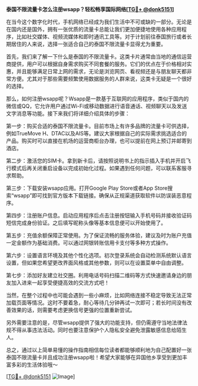 **泰国不限流量卡怎么注册wsapp？轻松畅享国际网络[[TG💪+ @donk5151](https://t.me/s/donk5151)]**

在当今这个数字化时代，手机网络已经成为我们生活中不可或缺的一部分。无论是在国内还是国外，拥有一张优质的流量卡总能让我们更加便捷地使用各种应用程序，比如社交媒体、视频流媒体和即时通讯工具等。对于计划前往泰国旅行或者长期居住的人来说，选择一张适合自己的泰国不限流量卡显得尤为重要。

首先，我们来了解一下什么是泰国的不限流量卡。这类卡片通常由当地的通信运营商提供，用户可以根据自身需求购买不同套餐的服务。它们的优点在于价格相对实惠，并且能够满足日常上网的需求，无论是浏览网页、看视频还是与朋友聊天都非常方便。尤其对于那些需要频繁使用数据服务的人群来说，这类卡无疑是一个很好的选择。

那么，如何注册wsapp呢？Wsapp是一款基于互联网的应用程序，类似于国内的微信或QQ，它允许用户通过Wi-Fi或移动数据进行语音通话、视频聊天以及发送文字消息等功能。接下来我们将详细介绍具体的步骤：

第一步：购买合适的泰国不限流量卡。目前市场上有许多品牌的流量卡可供选择，例如TrueMove H、DTAC以及AIS等。建议大家根据自己的实际需求挑选适合的产品。购买时可以直接在机场的运营商柜台办理，也可以提前在网上预订并邮寄到酒店。

第二步：激活您的SIM卡。拿到新卡后，请按照说明书上的指示插入手机并开启飞行模式后再关闭重启设备以完成初始化过程。如果遇到任何问题，可以联系客服寻求帮助。

第三步：下载安装wsapp应用。打开Google Play Store或者App Store搜索“wsapp”即可找到官方版本下载链接。确保从正规渠道获取软件以防误装恶意程序。

第四步：注册账户信息。启动应用程序后点击注册按钮输入手机号码并接收验证码短信完成身份验证。之后填写昵称头像等基本信息便可以开始使用了。

第五步：充值余额保障正常使用。为了保证流畅的服务体验，建议及时为账户充值一定金额作为基础消费。可以通过网银转账信用卡支付等多种方式操作。

第六步：设置语言环境及其他个性化选项。初次登录系统会自动检测系统默认语言设置，但如果您希望更改界面风格或其他参数，则可以在设置菜单中自由调整。

第七步：添加好友建立社交圈。利用电话号码扫描二维码等方式快速邀请身边的朋友加入进来一起享受便捷高效的交流方式吧！

当然，在整个过程中也可能会遇到一些小麻烦，比如网络连接不稳定导致无法正常加载页面等情况。这时不要着急，耐心等待几分钟再试一次即可；若长时间没有改善效果的话，则需要考虑更换信号更强的位置重新尝试。

另外需要注意的是，尽管wsapp提供了强大的功能支持，但仍需遵守当地法律法规不得从事违法活动。同时也要注意保护个人隐私安全避免泄露敏感信息给陌生人。

总之，通过以上简单易懂的操作指南相信每位读者都能够顺利地为自己配置好一张泰国不限流量卡并且成功注册wsapp啦！希望大家能够在异国他乡享受到更加丰富多彩的生活体验哦～

[[TG💪+ @donk5151](https://t.me/s/donk5151) ![Image](https://i.postimg.cc/rwNCRYN7/Snipaste-2025-04-30-17-27-05.png)]